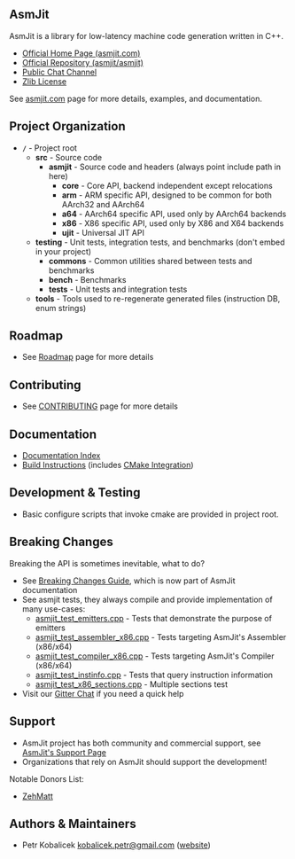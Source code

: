 AsmJit
------

AsmJit is a library for low-latency machine code generation written in C++.

  * [Official Home Page (asmjit.com)](https://asmjit.com)
  * [Official Repository (asmjit/asmjit)](https://github.com/asmjit/asmjit)
  * [Public Chat Channel](https://app.gitter.im/#/room/#asmjit:gitter.im)
  * [Zlib License](./LICENSE.md)

See [asmjit.com](https://asmjit.com) page for more details, examples, and documentation.

Project Organization
--------------------

  * **`/`**         - Project root
    * **src**       - Source code
      * **asmjit**  - Source code and headers (always point include path in here)
        * **core**  - Core API, backend independent except relocations
        * **arm**   - ARM specific API, designed to be common for both AArch32 and AArch64
        * **a64**   - AArch64 specific API, used only by AArch64 backends
        * **x86**   - X86 specific API, used only by X86 and X64 backends
        * **ujit**  - Universal JIT API
    * **testing**   - Unit tests, integration tests, and benchmarks (don't embed in your project)
      * **commons** - Common utilities shared between tests and benchmarks
      * **bench**   - Benchmarks
      * **tests**   - Unit tests and integration tests
    * **tools**     - Tools used to re-regenerate generated files (instruction DB, enum strings)

Roadmap
-------

  * See [Roadmap](https://asmjit.com/roadmap.html) page for more details

Contributing
------------

  * See [CONTRIBUTING](./CONTRIBUTING.md) page for more details

Documentation
-------------

  * [Documentation Index](https://asmjit.com/doc/index.html)
  * [Build Instructions](https://asmjit.com/doc/group__asmjit__build.html) (includes [CMake Integration](https://asmjit.com/doc/group__asmjit__build.html#cmake_integration))

Development & Testing
---------------------

  * Basic configure scripts that invoke cmake are provided in project root.

Breaking Changes
----------------

Breaking the API is sometimes inevitable, what to do?

  * See [Breaking Changes Guide](https://asmjit.com/doc/group__asmjit__breaking__changes.html), which is now part of AsmJit documentation
  * See asmjit tests, they always compile and provide implementation of many use-cases:
    * [asmjit_test_emitters.cpp](./testing/tests/asmjit_test_emitters.cpp) - Tests that demonstrate the purpose of emitters
    * [asmjit_test_assembler_x86.cpp](./testing/tests/asmjit_test_assembler_x86.cpp) - Tests targeting AsmJit's Assembler (x86/x64)
    * [asmjit_test_compiler_x86.cpp](./testing/tests/asmjit_test_compiler_x86.cpp) - Tests targeting AsmJit's Compiler (x86/x64)
    * [asmjit_test_instinfo.cpp](./testing/tests/asmjit_test_instinfo.cpp) - Tests that query instruction information
    * [asmjit_test_x86_sections.cpp](./testing/tests/asmjit_test_x86_sections.cpp) - Multiple sections test
  * Visit our [Gitter Chat](https://app.gitter.im/#/room/#asmjit:gitter.im) if you need a quick help

Support
-------

  * AsmJit project has both community and commercial support, see [AsmJit's Support Page](https://asmjit.com/support.html)
  * Organizations that rely on AsmJit should support the development!

Notable Donors List:

  * [ZehMatt](https://github.com/ZehMatt)

Authors & Maintainers
---------------------

  * Petr Kobalicek <kobalicek.petr@gmail.com> ([website](https://kobalicek.com))
